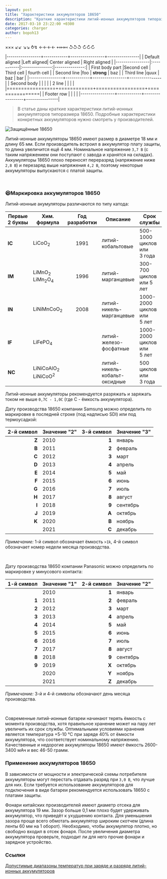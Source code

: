 ```yaml
---
layout: post
title: "Характеристики аккумуляторов 18650"
description: "Краткие характеристики литий-ионных аккумуляторов типоразмера 18650."
date: 2017-03-10 23:22:00 +0300
categories: charger
author: bopoh13
---
```


&#xD7;&#215;&times;
&#x2199;&#8601;
&#x2198;&#8600;
&#10561;&#8623;
&#8592;&leftarrow;&ShortLeftArrow;&slarr;
&#8612;&LeftTeeArrow;&mapstoleft;
&#8634;&circlearrowleft;&olarr;
&#8635;&circlearrowright;&orarr;

|-----------------+------------+-----------------+----------------|
| Default aligned |Left aligned| Center aligned  | Right aligned  |
|-----------------|:-----------|:---------------:|---------------:|
| First body part |Second cell | Third cell      | fourth cell    |
| Second line     |foo         | **strong**      | baz            |
| Third line      |quux        | baz             | bar            |
|-----------------+------------+-----------------+----------------|
| Second body     |            |                 |                |
| 2 line          |            |                 |                |
|=================+============+=================+================|
| Footer row      |            |                 |                |
|-----------------+------------+-----------------+----------------|

> В статье даны краткие характеристики литий-ионных аккумуляторов типоразмера 18650.
> Подробные характеристики конкретных аккумуляторов нужно смотреть 
> у производителей.

![Защищённые 18650](https://action24.camera/userfiles/shop/large/1531_panasonic-ncr18650b-3400mah-akkumulyator.jpg)

Литий-ионные аккумуляторы 18650 имеют размер в диаметре 18 мм и длину 65 мм. 
Если производитель встроил в аккумулятор плату защиты, то длина увеличится ещё 
4 мм.
Номинальное напряжение `3,7 В` (с таким напряжением они поступают с завода и 
хранятся на складах).
Аккумуляторы 18650 плохо переносят переразряд (напряжение ниже `2,8 В`) и 
перезаряд выше напряжения `4,2 В`, поэтому некоторые аккумуляторы выпускаются 
с платой защиты.

&nbsp;

### &#x1f606;Маркировка аккумуляторов 18650

Литий-ионные акумуляторы различаются по типу катода:

|Первые 2&nbsp;буквы|Хим. формула|Год разработки|Описание|Срок службы
| --- | --- |:---:| --- | --- 
|**IC**|LiCoO<sub>2</sub>|1991|литий-кобальтовые|500-1000 циклов или 3&nbsp;года
|**IM**|LiMnO<sub>2</sub><br />LiMn<sub>2</sub>O<sub>4</sub>|1996|литий-марганцевые|300-700 циклов или&nbsp;5 лет
|**IN**|LiNiMnCoO<sub>2</sub>|2008|литий-никель-марганцевые|1000-2000 циклов или 5&nbsp;лет
|**IF**|LiFePO<sub>4</sub>| |литий-железо-фосфатные|1000-2000 циклов или 5&nbsp;лет
|**NC**|LiNiCoAlO<sub>2</sub><br />LiNiCoO<sup>2</sup>| |литий-никель-кобальт-оксидные|500 циклов или 3&nbsp;года

Литий-ионные аккумуляторы рекомендуется разряжать и заряжать током не выше 
`0,7C - 1,0C` (где C - ёмкость аккумулятора).

Дату производства 18650 компании Samsung можно определить по маркировке 
в последней строке (под надписью SDI) или под термоусадкой:

|2-й символ|Значение "2"|3-й символ|Значение "3"
| ---:|:--- | ---:|:--- 
|**Z**|2010|**1**|январь
|**B**|2011|**2**|февраль
|**C**|2012|**3**|март
|**D**|2013|**4**|апрель
|**E**|2014|**5**|май
|**F**|2015|**6**|июнь
|**G**|2016|**7**|июль
|**H**|2017|**8**|август
|**I**|2018|**9**|сентябрь
|**J**|2019|**A**|октябрь
|**K**|2020|**B**|ноябрь
| |2021|**C**|декабрь

*Примечание:* 1-й символ обозначает ёмкость `>1k`, 4-й символ обозначает номер 
недели месяца производства.

&nbsp;

Дату производства 18650 компании Panasonic можно определить по маркировке 
у минусового контакта:

|1-й символ|Значение "1"|2-й символ|Значение "2"
| ---:|:--- | ---:|:--- 
| |2010|**1**|январь
|**1**|2011|**2**|февраль
|**2**|2012|**3**|март
|**3**|2013|**4**|апрель
|**4**|2014|**5**|май
|**5**|2015|**6**|июнь
|**6**|2016|**7**|июль
|**7**|2017|**8**|август
|**8**|2018|**9**|сентябрь
|**9**|2019|**X**|октябрь
| |2020|**Y**|ноябрь
| |2021|**Z**|декабрь

*Примечание:* 3-й и 4-й символы обозначают день месяца производства.  

&nbsp;

Современные литий-ионные батареи начинают терять ёмкость с момента 
производства, хотя правильное хранение может на пару лет увеличить их срок 
службы.
Оптимальными условиями хранения является температура +5-10 &deg;C при заряде 
40% от ёмкости аккумулятора, что соответствует номинальному напряжению.
Качественные и недорогие аккумуляторы 18650 имеют ёмкость 2600-3400 мАч 
и вес 46-50 грамм.

### Применение аккумуляторов 18650

В зависимости от мощности и электрической схемы потребителя аккумуляторы могут 
перестать отдавать разряд при `3,0 В`, что лучше для них.
Если требуется использование аккумуляторов для подключения в виде батареи 
рекомендуется использовать 18650 с платами защиты.

Фонари китайских производителей имеют диаметр отсека для аккумулятора 19 мм. 
Зазор больше 0,1 мм плохо будет удерживать аккумулятор, что приведёт 
к ухудшению контакта.
Для уменьшения зазора проще всего обмотать аккумулятор широким скотчем (длина 
ленты 60 мм на 1 оборот). Необходимо, чтобы аккумулятор плотно, но свободно 
входил в отсек фонаря.
После увеличения диаметра аккумулятора проверьте, подходит ли для него прочие 
фонари и зарядное устройство.

### Ссылки

[Допустимые диапазоны температур при заряде и разряде литий-ионных 
аккумуляторов](https://habrahabr.ru/post/171845/ "2013-03")
